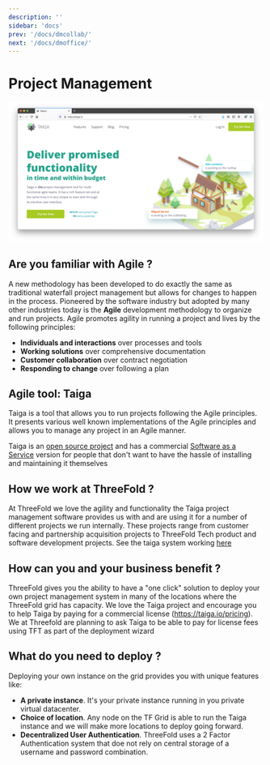 ```yaml
---
description: ''
sidebar: 'docs'
prev: '/docs/dmcollab/'
next: '/docs/dmoffice/'
---
```


# Project Management

![](./img/taiga_frontpage.png)

## Are you familiar with Agile ? 

A new methodology has been developed to do exactly the same as traditional waterfall project management but allows for changes to happen in the process.  Pioneered by the software industry but adopted by many other industries today is the **Agile** development methodology to organize and run projects.  Agile promotes agility in running a project and lives by the following principles:
- **Individuals and interactions** over processes and tools
- **Working solutions** over comprehensive documentation
- **Customer collaboration** over contract negotiation
- **Responding to change** over following a plan 

## Agile tool: Taiga

Taiga is a tool that allows you to run projects following the Agile principles.  It presents various well known implementations of the Agile principles and allows you to manage any project in an Agile manner.

Taiga is an [open source project](https://github.com/taigaio) and has a commercial [Software as a Service](https://taiga.io/) version for people that don't want to have the hassle of installing and maintaining it themselves

## How we work at ThreeFold ?

At ThreeFold we love the agility and functionality the Taiga project management software provides us with and are using it for a number of different projects we run internally.  These projects range from customer facing and partnership acquisition projects to ThreeFold Tech product and software development projects.  See the taiga system working [here](https://circles.threefold.me/discover)

## How can you and your business benefit ?

ThreeFold gives you the ability to have a "one click" solution to deploy your own project management system in many of the locations where the ThreeFold grid has capacity.  We love the Taiga project and encourage you to help Taiga by paying for a commercial license (https://taiga.io/pricing). We at Threefold are planning to ask Taiga to be able to pay for license fees using TFT as part of the deployment wizard

##  What do you need to deploy ?

Deploying your own instance on the grid provides you with unique features like:

- **A private instance**.  It's your private instance running in you private virtual datacenter.
- **Choice of location**.  Any node on the TF Grid is able to run the Taiga instance and we will make more locations to deploy going forward.
- **Decentralized User Authentication**.  ThreeFold uses a 2 Factor Authentication system that doe not rely on central storage of a username and password combination.
